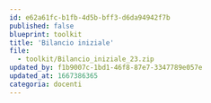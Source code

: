 ```yaml
---
id: e62a61fc-b1fb-4d5b-bff3-d6da94942f7b
published: false
blueprint: toolkit
title: 'Bilancio iniziale'
file:
  - toolkit/Bilancio_iniziale_23.zip
updated_by: f1b9007c-1bd1-46f8-87e7-3347789e057e
updated_at: 1667386365
categoria: docenti
---
```

